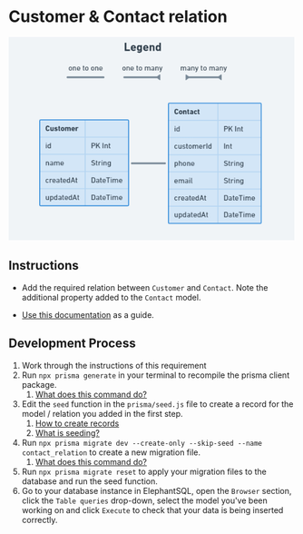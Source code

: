 # Customer & Contact relation

![](../assets/CustomerContact_Relation.PNG)

## Instructions

- Add the required relation between `Customer` and `Contact`. Note the additional property added to the `Contact` model.

- [Use this documentation](https://www.prisma.io/docs/concepts/components/prisma-schema/relations/one-to-one-relations) as a guide.

## Development Process

1. Work through the instructions of this requirement
2. Run `npx prisma generate` in your terminal to recompile the prisma client package.
    1. [What does this command do?](../resources/prisma-generate.md)
3. Edit the `seed` function in the `prisma/seed.js` file to create a record for the model / relation you added in the first step.
    1. [How to create records](https://www.prisma.io/docs/concepts/components/prisma-client/crud#create-a-single-record)
    2. [What is seeding?](../resources/db-seeding.md)
4. Run `npx prisma migrate dev --create-only --skip-seed --name contact_relation` to create a new migration file.
    1. [What does this command do?](../resources/db-migrations.md)
5. Run `npx prisma migrate reset` to apply your migration files to the database and run the seed function.
6. Go to your database instance in ElephantSQL, open the `Browser` section, click the `Table queries` drop-down, select the model you've been working on and click `Execute` to check that your data is being inserted correctly.